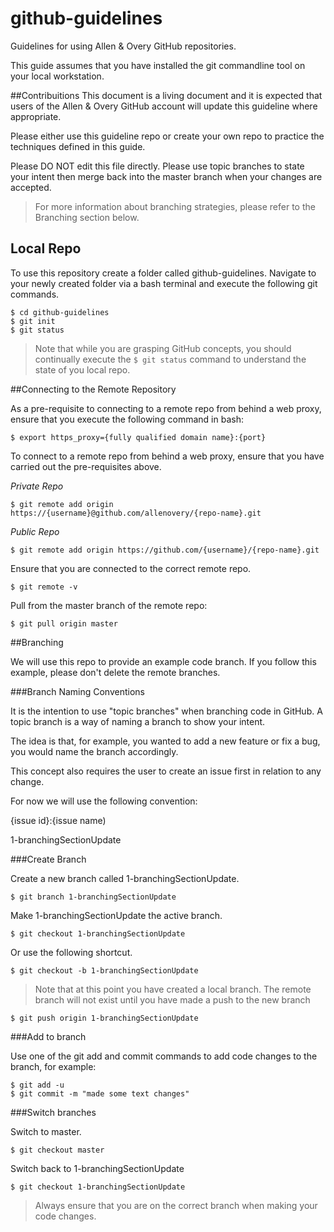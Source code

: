 github-guidelines
=================

Guidelines for using Allen &amp; Overy GitHub repositories.

This guide assumes that you have installed the git commandline tool on your local workstation.

##Contribuitions
This document is a living document and it is expected that users of the Allen & Overy GitHub account will update this guideline where appropriate.

Please either use this guideline repo or create your own repo to practice the techniques defined in this guide.

Please DO NOT edit this file directly.  Please use topic branches to state your intent then merge back into the master branch when your changes are accepted.

>For more information about branching strategies, please refer to the Branching section below.

## Local Repo
To use this repository create a folder called github-guidelines.  Navigate to your newly created folder via a bash terminal and execute the following git commands. 

````
$ cd github-guidelines
$ git init
$ git status
````

>Note that while you are grasping GitHub concepts, you should continually execute the `$ git status` command to understand the state of you local repo.

##Connecting to the Remote Repository

As a pre-requisite to connecting to a remote repo from behind a web proxy, ensure that you execute the following command in bash:

````
$ export https_proxy={fully qualified domain name}:{port}
````

To connect to a remote repo from behind a web proxy, ensure that you have carried out the pre-requisites above.

_Private Repo_

````
$ git remote add origin https://{username}@github.com/allenovery/{repo-name}.git
````
_Public Repo_

````
$ git remote add origin https://github.com/{username}/{repo-name}.git
````

Ensure that you are connected to the correct remote repo.

````
$ git remote -v
````

Pull from the master branch of the remote repo:

````
$ git pull origin master
````

##Branching

We will use this repo to provide an example code branch.  If you follow this example, please don't delete the remote branches.

###Branch Naming Conventions

It is the intention to use "topic branches" when branching code in GitHub.  A topic branch is a way of naming a branch to show your intent.

The idea is that, for example, you wanted to add a new feature or fix a bug, you would name the branch accordingly.  

This concept also requires the user to create an issue first in relation to any change.

For now we will use the following convention:

{issue id}:{issue name)

1-branchingSectionUpdate

###Create Branch

Create a new branch called 1-branchingSectionUpdate.

````
$ git branch 1-branchingSectionUpdate
````

Make 1-branchingSectionUpdate the active branch.

````
$ git checkout 1-branchingSectionUpdate
````

Or use the following shortcut.

````
$ git checkout -b 1-branchingSectionUpdate
````

>Note that at this point you have created a local branch.  The remote branch will not exist until you have made a push to the new branch

````
$ git push origin 1-branchingSectionUpdate
````

###Add to branch

Use one of the git add and commit commands to add code changes to the branch, for example:

````
$ git add -u
$ git commit -m "made some text changes"
````


###Switch branches

Switch to master.

````
$ git checkout master
````

Switch back to 1-branchingSectionUpdate

````
$ git checkout 1-branchingSectionUpdate
````

>Always ensure that you are on the correct branch when making your code changes.






